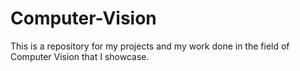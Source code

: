 # Computer-Vision
This is a repository for my projects and my work done in the field of Computer Vision that I showcase. 
